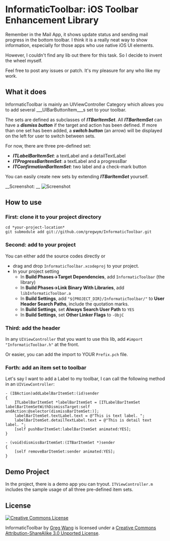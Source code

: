 # InformaticToolbar: iOS Toolbar Enhancement Library

Remember in the Mail App, it shows update status and sending mail progress in the bottom toolbar. I think it is a really neat way to show information, especially for those apps who use native iOS UI elements. 

However, I couldn't find any lib out there for this task. So I decide to invent the wheel myself. 

Feel free to post any issues or patch. It's my pleasure for any who like my work. 

## What it does

InformaticToolbar is mainly an UIViewController Category which allows you to add several ___UIBarButtonItem___s set to your toolbar. 

The sets are defined as subclasses of ___ITBarItemSet___. All ___ITBarItemSet___ can have a ___dismiss button___ if the target and action has been defined. If more than one set has been added, a ___switch button___ (an arrow) will be displayed on the left for user to switch between sets. 

For now, there are three pre-defined set: 

- ___ITLabelBarItemSet___: a textLabel and a detailTextLabel
- ___ITProgressBarItemSet___: a textLabel and a progressBar
- ___ITConfirmationBarItemSet___: two label and a check-mark button

You can easily create new sets by extending ___ITBarItemSet___ yourself. 

__Screenshot: __
![Screenshot](https://github.com/downloads/gregwym/InformaticToolbar/InformaticToolbar)

## How to use

### First: clone it to your project directory

```
cd *your-project-location*
git submodule add git://github.com/gregwym/InformaticToolbar.git
```
### Second: add to your project

You can either add the source codes directly or 

- drag and drop `InformaticToolbar.xcodeproj` to your project. 
- In your project setting
    - In __Build Phases->Target Dependencies__, add `InformaticToolbar` (the library)
    - In __Build Phases->Link Binary With Libraries__, add `libInformaticToolbar.a`
    - In __Build Settings__, add `"${PROJECT_DIR}/InformaticToolbar/"` to __User Header Search Paths__, include the quotation marks. 
    - In __Build Settings__, set __Always Search User Path__ to `YES`
    - In __Build Settings__, set __Other Linker Flags__ to `-ObjC`

### Third: add the header

In any `UIViewController` that you want to use this lib, add `#import "InformaticToolbar.h"` at the front. 

Or easier, you can add the import to YOUR `Prefix.pch` file.

### Forth: add an item set to toolbar

Let's say I want to add a Label to my toolbar, I can call the following method in an `UIViewController`: 

```
- (IBAction)addLabelBarItemSet:(id)sender
{
	ITLabelBarItemSet *labelBarItemSet = [ITLabelBarItemSet labelBarItemSetWithDismissTarget:self andAction:@selector(dismissBarItemSet:)];
	labelBarItemSet.textLabel.text = @"This is text label. ";
	labelBarItemSet.detailTextLabel.text = @"This is detail text label. ";
	[self pushBarItemSet:labelBarItemSet animated:YES];
}

- (void)dismissBarItemSet:(ITBarItemSet *)sender
{
	[self removeBarItemSet:sender animated:YES];
}
```

## Demo Project

In the project, there is a demo app you can tryout. `ITViewController.m` includes the sample usage of all three pre-defined item sets. 

## License

[![Creative Commons License](http://i.creativecommons.org/l/by-sa/3.0/88x31.png)](http://creativecommons.org/licenses/by-sa/3.0/)

InformaticToolbar by <a xmlns:cc="http://creativecommons.org/ns#" href="https://github.com/gregwym/InformaticToolbar" property="cc:attributionName" rel="cc:attributionURL">Greg Wang</a> is licensed under a [Creative Commons Attribution-ShareAlike 3.0 Unported License](http://creativecommons.org/licenses/by-sa/3.0/).